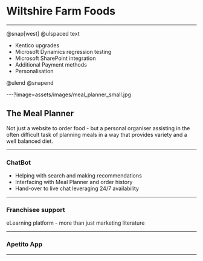 # Wiltshire Farm Foods

---
@snap[west] @ulspaced text

* Kentico upgrades
* Microsoft Dynamics regression testing
* Microsoft SharePoint integration
* Additional Payment methods
* Personalisation

@ulend 
@snapend

---?image=assets/images/meal_planner_small.jpg

## The Meal Planner

Not just a website to order food - but a personal organiser assisting in the often difficult task of planning meals in a way that provides variety and a well balanced diet.

---

### ChatBot

* Helping with search and making recommendations
* Interfacing with Meal Planner and order history
* Hand-over to live chat leveraging 24/7 availability

---

### Franchisee support

eLearning platform - more than just marketing literature

---

### Apetito App

---